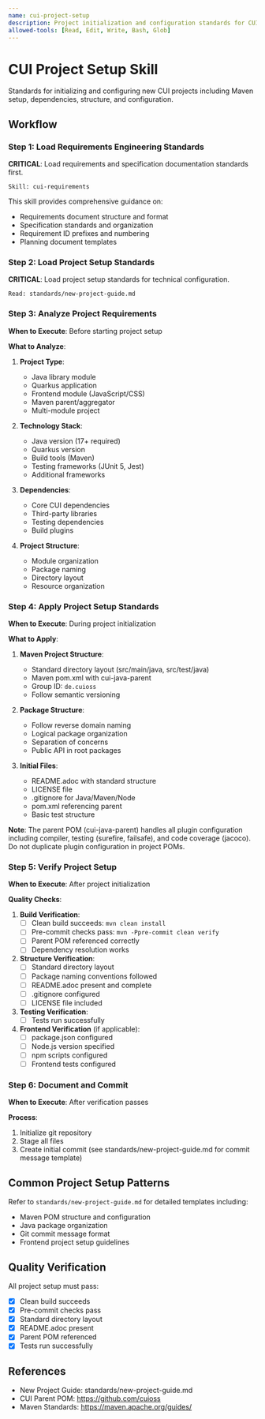 ```yaml
---
name: cui-project-setup
description: Project initialization and configuration standards for CUI projects
allowed-tools: [Read, Edit, Write, Bash, Glob]
---
```


# CUI Project Setup Skill

Standards for initializing and configuring new CUI projects including Maven setup, dependencies, structure, and configuration.

## Workflow

### Step 1: Load Requirements Engineering Standards

**CRITICAL**: Load requirements and specification documentation standards first.

```
Skill: cui-requirements
```

This skill provides comprehensive guidance on:
- Requirements document structure and format
- Specification standards and organization
- Requirement ID prefixes and numbering
- Planning document templates

### Step 2: Load Project Setup Standards

**CRITICAL**: Load project setup standards for technical configuration.

```
Read: standards/new-project-guide.md
```

### Step 3: Analyze Project Requirements

**When to Execute**: Before starting project setup

**What to Analyze**:

1. **Project Type**:
   - Java library module
   - Quarkus application
   - Frontend module (JavaScript/CSS)
   - Maven parent/aggregator
   - Multi-module project

2. **Technology Stack**:
   - Java version (17+ required)
   - Quarkus version
   - Build tools (Maven)
   - Testing frameworks (JUnit 5, Jest)
   - Additional frameworks

3. **Dependencies**:
   - Core CUI dependencies
   - Third-party libraries
   - Testing dependencies
   - Build plugins

4. **Project Structure**:
   - Module organization
   - Package naming
   - Directory layout
   - Resource organization

### Step 4: Apply Project Setup Standards

**When to Execute**: During project initialization

**What to Apply**:

1. **Maven Project Structure**:
   - Standard directory layout (src/main/java, src/test/java)
   - Maven pom.xml with cui-java-parent
   - Group ID: `de.cuioss`
   - Follow semantic versioning

2. **Package Structure**:
   - Follow reverse domain naming
   - Logical package organization
   - Separation of concerns
   - Public API in root packages

3. **Initial Files**:
   - README.adoc with standard structure
   - LICENSE file
   - .gitignore for Java/Maven/Node
   - pom.xml referencing parent
   - Basic test structure

**Note**: The parent POM (cui-java-parent) handles all plugin configuration including compiler, testing (surefire, failsafe), and code coverage (jacoco). Do not duplicate plugin configuration in project POMs.

### Step 5: Verify Project Setup

**When to Execute**: After project initialization

**Quality Checks**:

1. **Build Verification**:
   - [ ] Clean build succeeds: `mvn clean install`
   - [ ] Pre-commit checks pass: `mvn -Ppre-commit clean verify`
   - [ ] Parent POM referenced correctly
   - [ ] Dependency resolution works

2. **Structure Verification**:
   - [ ] Standard directory layout
   - [ ] Package naming conventions followed
   - [ ] README.adoc present and complete
   - [ ] .gitignore configured
   - [ ] LICENSE file included

3. **Testing Verification**:
   - [ ] Tests run successfully

4. **Frontend Verification** (if applicable):
   - [ ] package.json configured
   - [ ] Node.js version specified
   - [ ] npm scripts configured
   - [ ] Frontend tests configured

### Step 6: Document and Commit

**When to Execute**: After verification passes

**Process**:
1. Initialize git repository
2. Stage all files
3. Create initial commit (see standards/new-project-guide.md for commit message template)

## Common Project Setup Patterns

Refer to `standards/new-project-guide.md` for detailed templates including:
- Maven POM structure and configuration
- Java package organization
- Git commit message format
- Frontend project setup guidelines

## Quality Verification

All project setup must pass:
- [x] Clean build succeeds
- [x] Pre-commit checks pass
- [x] Standard directory layout
- [x] README.adoc present
- [x] Parent POM referenced
- [x] Tests run successfully

## References

* New Project Guide: standards/new-project-guide.md
* CUI Parent POM: https://github.com/cuioss
* Maven Standards: https://maven.apache.org/guides/
